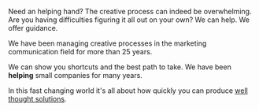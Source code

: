 Need an helping hand?
The creative process can indeed be overwhelming. Are you having difficulties figuring it all out on your own? We can help. We offer guidance.

We have been managing creative processes in the marketing communication field for more than 25 years.

We can show you shortcuts and the best path to take. We have been **helping** small companies for many years.

In this fast changing world it's all about how quickly you can produce [well thought solutions](/offer/).
